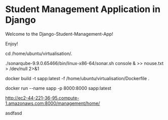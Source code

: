# Student Management Application in Django

Welcome to the Django-Student-Management-App!

Enjoy!

cd /home/ubuntu/virtualisation/.






./sonarqube-9.9.0.65466/bin/linux-x86-64/sonar.sh console & >> nouse.txt > /dev/null 2>&1


docker build -t sapp:latest -f /home/ubuntu/virtualisation/Dockerfile .

docker run --name sapp -p 8000:8000 sapp:latest

http://ec2-44-221-36-95.compute-1.amazonaws.com:8000/management/home/


asdfasd
